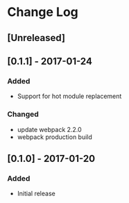 # Change Log

## [Unreleased]

## [0.1.1] - 2017-01-24
### Added
- Support for hot module replacement

### Changed
- update webpack 2.2.0
- webpack production build

## [0.1.0] - 2017-01-20
### Added
- Initial release
